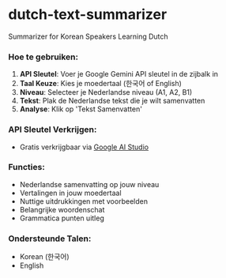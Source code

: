 # dutch-text-summarizer
Summarizer for Korean Speakers Learning Dutch

 ### Hoe te gebruiken:
 1. **API Sleutel**: Voer je Google Gemini API sleutel in de zijbalk in
 2. **Taal Keuze**: Kies je moedertaal (한국어 of English)
 3. **Niveau**: Selecteer je Nederlandse niveau (A1, A2, B1)
 4. **Tekst**: Plak de Nederlandse tekst die je wilt samenvatten
 5. **Analyse**: Klik op 'Tekst Samenvatten'
 
 ### API Sleutel Verkrijgen:
 - Gratis verkrijgbaar via [Google AI Studio](https://makersuite.google.com/app/apikey)
 
 ### Functies:
 - Nederlandse samenvatting op jouw niveau
 - Vertalingen in jouw moedertaal
 - Nuttige uitdrukkingen met voorbeelden
 - Belangrijke woordenschat
 - Grammatica punten uitleg
 
 ### Ondersteunde Talen:
 - Korean (한국어)
 - English